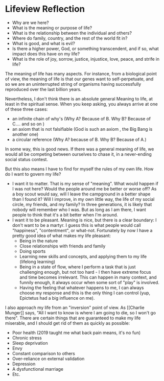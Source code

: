 # Lifeview Reflection

- Why are we here?
- What is the meaning or purpose of life?
- What is the relationship between the individual and others?
- Where do family, country, and the rest of the world fit in?
- What is good, and what is evil?
- Is there a higher power, God, or something transcendent, and if so, what impact does this have on my life?
- What is the role of joy, sorrow, justice, injustice, love, peace, and strife in life?


The meaning of life has many aspects. For instance, from a biological point of view, the meaning of life is that our genes want to self-perpetuate, and so we are an uninterrupted string of organisms having successfully reproduced over the last billion years.

Nevertheless, I don't think there is an absolute general Meaning to life, at least in the spiritual sense. When you keep asking, you always arrive at one of these three cases:
- an infinite chain of why's (Why A? Because of B. Why B? Because of C.... and so on )
- an axiom that is not falsifiable (God is such an axiom , the Big Bang is another one)
- a circular reference (Why A? because of B. Why B? Because of A.)


In some way, this is good news. If there was a general meaning of life, we would all be competing between ourselves to chase it, in a never-ending social status contest.

But this also means I have to find for myself the rules of my own life. How do I want to govern my life?
- I want it to matter. That is my sense of "meaning". What would happen if I was not here? Would the people around me be better or worse off? As a boy scout would say, will I leave the campground in a better shape than I found it? Will I improve, in my own little way, the life of my social circle, my friends, and my family? In three generations, it is likely that nobody will remember who I was. But as long as I am there, I want people to think that it's a bit better when I'm around.
- I want it to be pleasant. Meaning is nice, but there is a clear boundary: I don't want to be a martyr. I guess this is what people would call "happiness", "contentment", or what-not. Fortunately by now I have a pretty good idea of what makes my life pleasant:
	- Being in the nature
	- Close relationships with friends and family
	- Doing sports
	- Learning new skills and concepts, and applying them to my life (lifelong learning)
	- Being in a state of flow, where I perform a task that is just challenging enough, but not too hard - I then have extreme focus and time becomes irrelevant. This can happen in many context, and funnily enough, it always occur when some sort of "play" is involved. 
	- Having the feeling that whatever happens to me, I can always choose my response and this is the only thing I can control (yup, Epictetus had a big influence on me).

I also approach my life from an "inversion" point of view. As [[Charlie Munger]] says, "All I want to know is where I am going to die, so I won't go there". There are certain things that are guaranteed to make my life miserable, and I should get rid of them as quickly as possible:
- Poor health (2019 taught me what back pain means, it's no fun)
- Chronic stress
- Sleep deprivation
- Envy
- Constant comparison to others
- Over-reliance on external validation
- Depression
- A dysfunctional marriage
- Etc.



